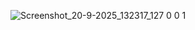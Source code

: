 ![Screenshot_20-9-2025_132317_127 0 0 1](https://github.com/user-attachments/assets/f9b3b2e1-6b32-42cb-8437-8f3c9937aec0)
